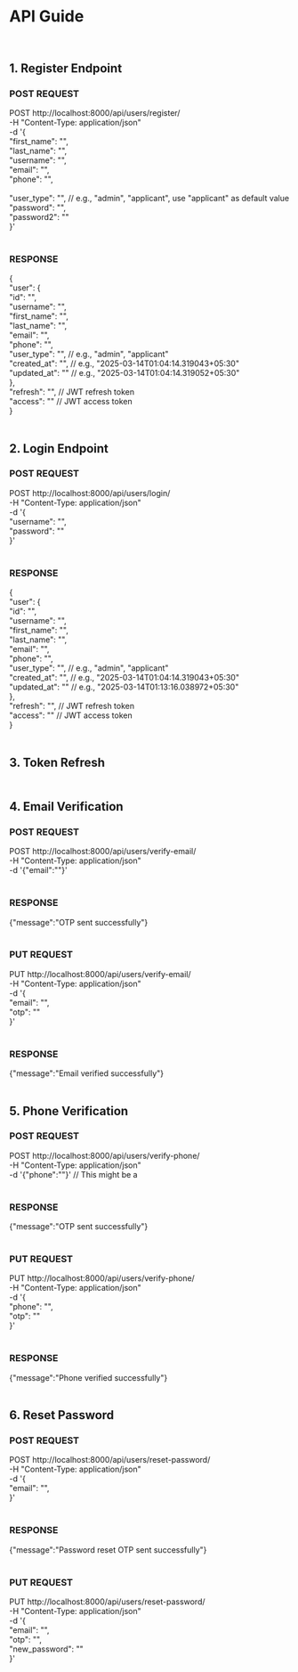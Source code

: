 # API Guide <br><br>

## 1. Register Endpoint <br>
### POST REQUEST <br>
POST http://localhost:8000/api/users/register/ <br>
-H "Content-Type: application/json" <br>
-d '{ <br>
    "first_name": "<string>", <br>
    "last_name": "<string>", <br>
    "username": "<string>", <br>
    "email": "<string>", <br>
    "phone": "<integer>", <br>   
    "user_type": "<string>",  // e.g., "admin", "applicant", use "applicant" as default value <br>
    "password": "<string>", <br>
    "password2": "<string>" <br>
}' <br><br>

### RESPONSE <br>
{ <br>
  "user": { <br>
    "id": "<integer>", <br>
    "username": "<string>", <br>
    "first_name": "<string>", <br>
    "last_name": "<string>", <br>
    "email": "<string>", <br>
    "phone": "<integer>", <br>
    "user_type": "<string>",  // e.g., "admin", "applicant" <br>
    "created_at": "<datetime>", // e.g., "2025-03-14T01:04:14.319043+05:30" <br>
    "updated_at": "<datetime>"  // e.g., "2025-03-14T01:04:14.319052+05:30" <br>
  }, <br>
  "refresh": "<string>",  // JWT refresh token <br>
  "access": "<string>"     // JWT access token <br>
} <br><br>

## 2. Login Endpoint <br>
### POST REQUEST <br>
POST http://localhost:8000/api/users/login/ <br>
-H "Content-Type: application/json" <br>
-d '{ <br>
    "username": "<string>", <br>
    "password": "<string>" <br>
}' <br><br>

### RESPONSE <br>
{ <br>
  "user": { <br>
    "id": "<integer>", <br>
    "username": "<string>", <br>
    "first_name": "<string>", <br>
    "last_name": "<string>", <br>
    "email": "<string>", <br>
    "phone": "<integer>", <br>
    "user_type": "<string>",  // e.g., "admin", "applicant" <br>
    "created_at": "<datetime>", // e.g., "2025-03-14T01:04:14.319043+05:30" <br>
    "updated_at": "<datetime>"  // e.g., "2025-03-14T01:13:16.038972+05:30" <br>
  }, <br>
  "refresh": "<string>",  // JWT refresh token <br>
  "access": "<string>"     // JWT access token <br>
} <br><br>

## 3. Token Refresh <br><br>

## 4. Email Verification <br>
### POST REQUEST <br>
POST http://localhost:8000/api/users/verify-email/ <br>
-H "Content-Type: application/json" <br>
-d '{"email":"<string>"}' <br><br>
### RESPONSE <br>
{"message":"OTP sent successfully"} <br><br>

### PUT REQUEST <br>
PUT http://localhost:8000/api/users/verify-email/ <br>
-H "Content-Type: application/json" <br>
-d '{ <br>
  "email": "<string>", <br>
  "otp": "<string>" <br>
}' <br><br>
### RESPONSE <br>
{"message":"Email verified successfully"} <br><br>

## 5. Phone Verification <br>
### POST REQUEST <br>
POST http://localhost:8000/api/users/verify-phone/ <br>
-H "Content-Type: application/json" <br>
-d '{"phone":"<integer>"}' // This might be a <string> <br><br>
### RESPONSE <br>
{"message":"OTP sent successfully"} <br><br>

### PUT REQUEST <br>
PUT http://localhost:8000/api/users/verify-phone/ <br>
-H "Content-Type: application/json" <br>
-d '{ <br>
  "phone": "<string>", <br>
  "otp": "<string>" <br>
}' <br><br>
### RESPONSE <br>
{"message":"Phone verified successfully"} <br><br>

## 6. Reset Password <br>
### POST REQUEST <br>
POST http://localhost:8000/api/users/reset-password/ <br>
-H "Content-Type: application/json" <br>
-d '{ <br>
    "email": "<string>", <br>
}' <br><br>
### RESPONSE <br>
{"message":"Password reset OTP sent successfully"} <br><br>

### PUT REQUEST <br>
PUT http://localhost:8000/api/users/reset-password/ <br>
-H "Content-Type: application/json" <br>
-d '{ <br>
  "email": "<string>", <br>
  "otp": "<string>", <br>
  "new_password": "<string>" <br>
}' <br><br>
